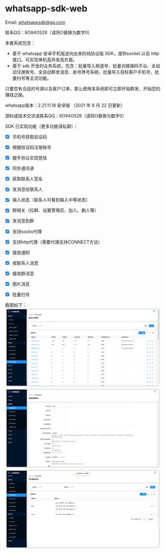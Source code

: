# whatsapp-sdk-web

Email: whatsappsdk@qq.com

联系QQ：8O94O528（请将O替换为数字0）

本套系统包含：
* 基于 whatsapp 安卓手机版逆向出来的纯协议版 SDK，提供socket 以及 http 接口，可实现单机高并发高负载。
* 基于 sdk 开发的业务系统，包含：批量导入频道号、批量对接接码平台、全自动注册账号、全自动群发消息、新号养号系统、批量导入目标客户手机号、批量扫号等主流功能。

只要您有合适的号源以及客户订单，那么使用本系统即可立即开始群发，开始您的赚钱之路。

whatsapp版本：2.21.11.18 安卓版 （2021 年 6 月 22 日更新）

源码或技术交流请联系QQ：8O94O528（请将O替换为数字0）

SDK 已实现功能（更多功能请私聊）：
- [x] 手机号获取验证码
- [x] 根据验证码注册账号
- [x] 握手协议实现登陆
- [x] 同步通讯录
- [x] 获取联系人签名
- [x] 发消息给联系人
- [x] 输入状态（联系人可看到输入中等状态）
- [x] 群相关（拉群、设置管理员、加人、删人等）
- [x] 发消息到群
- [x] 支持socks代理
- [x] 支持http代理（需要代理支持CONNECT方法）
- [x] 接收通知
- [x] 收联系人消息
- [x] 接收群消息
- [x] 图片消息
- [x] 批量扫号


截图如下：
![1](./1.png)
![2](./2.png)
![3](./3.png)
